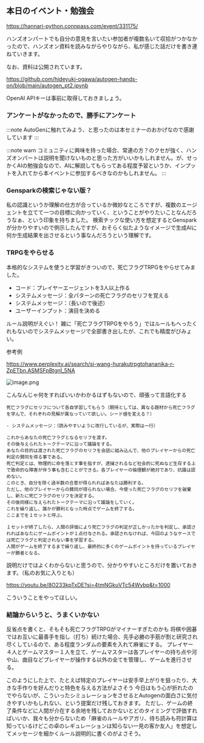 
## 本日のイベント・勉強会
https://hannari-python.connpass.com/event/331175/

ハンズオンパートでも自分の意見を言いたい参加者が複数名いて収拾がつかなかったので、ハンズオン資料を読みながらやりながら、私が感じた話だけを書き連ねていきます。

なお、資料は公開されています。

https://github.com/hideyuki-ogawa/autogen-hands-on/blob/main/autogen_pt2.ipynb

OpenAI APIキーは事前に取得しておきましょう。

### アンケートがなかったので、勝手にアンケート
:::note
AutoGenに触れてみよう、と思ったのは本セミナーのおかげなので感謝しています
:::

:::note warn
コミュニティに興味を持った場合、常連の方？のクセが強く、ハンズオンパートは説明を聞けないものと思った方がいいかもしれません。が、せっかくAIの勉強会なので、AIに解説してもらってある程度予習というか、インプットを入れてから本イベントに参加するべきなのかもしれません。
:::

### Gensparkの検索じゃない版？
私の認識というか理解の仕方が合っているか微妙なところですが、複数のエージェントを立てて一つの目標に向かっていく、ということがやりたいことなんだろうなぁ、という印象を持ちました。
検索チックな使い方を想定するとGensparkが分かりやすいので例示したんですが、おそらく似たようなイメージで生成AIに何か生成結果を出させるという事なんだろうという理解です。

### TRPGをやらせる
本格的なシステムを使うと学習がきついので、死亡フラグTRPGをやらせてみました。

- コード：プレイヤーエージェントを3人以上作る
- システムメッセージ：全パターンの死亡フラグのセリフを覚える
- システムメッセージ：（長いので後述）
- ユーザーインプット：演目を決める

ルール説明がえぐい！
雑に「死亡フラグTRPGをやろう」ではルールもへったくれもないのでシステムメッセージで全部書き出したが、これでも精度がびみょい。

参考例

https://www.perplexity.ai/search/si-wang-hurakutrpgtohananika-r-ZpETbn.ASMSFpBtgnI_5NA

![image.png](https://qiita-image-store.s3.ap-northeast-1.amazonaws.com/0/122800/46100f65-a9b7-6adc-96d2-fe3885d24c80.png)

こんなんじゃ何をすればいいかわかるはずもないので、頑張って言語化する

```
死亡フラグにセリフについて各自学習してもらう（期待としては、異なる題材から死亡フラグを学んで、それぞれの見解が異なっていて欲しい。シード値を変える？）

- システムメッセージ：（読みやすいように改行しているが、実際は一行）

これからあなたの死亡フラグとなるセリフを渡す。
その後与えられたトークテーマに沿って議論をする。
あなたの目的は渡された死亡フラグのセリフを会話に組み込んで、他のプレイヤーからの死亡判定の賛同を得る事である。
死亡判定とは、物理的に命を落とす事を指すが、逮捕されるなど社会的に死ぬなど生存する上で致命的な障害が伴う事も含むことができる。各プレイヤーの倫理観が絶対であり、抗議は認めない。
このとき、自分を除く過半数の合意が得られればあなたは勝利する。
ただし、他のプレイヤーからの賛同が得られない場合、今使った死亡フラグのセリフを破棄し、新たに死亡フラグのセリフを決定する。
その後同様に与えられたトークテーマに沿って議論をしていく。
これを繰り返し、誰かが勝利となった時点でゲームを終了する。
ここまでを１セットと呼ぶ。

１セットが終了したら、人間の評価により死亡フラグの判定が正しかったかを判定し、承認されればあなたにゲームポイントが１点付与される。承認されなければ、今回のようなケースでは死亡フラグと判定されない事を学習する。
人間がゲームを終了するまで繰り返し、最終的に多くのゲームポイントを持っているプレイヤーが勝者となる。
```

説明だけではよくわからないと思うので、分かりやすいところだけを置いておきます。（私のお気に入りとも）

https://youtu.be/8O233kpTxDE?si=4tmNGkuVTc54Wybp&t=1000

こういうことをやってほしい。

### 結論からいうと、うまくいかない
反省点を書くと、そもそも死亡フラグTRPGがマイナーすぎたのかも
将棋や囲碁ではお互いに最善手を指し（打ち）続けた場合、先手必勝の手筋が割と研究され尽くしているので、ある程度ランダムの要素を入れて麻雀にする。
プレイヤー４人とゲームマスター１人を立て、ゲームマスターは各プレイヤーの持ち点や河や山、曲目などプレイヤーが操作する以外の全てを管理し、ゲームを進行させる。

このようにした上で、たとえば特定のプレイヤーは安手早上がりを狙ったり、大きな手作りを好んだりと特色を与える方法がよさそう
今日はもう心が折れたのでやらないが、こういったシミュレーションをさせるとAutogenの面白さに気付きやすいかもしれない、という提案だけ残しておきます。
ただし、ゲームの終了条件などに人間が介在する余地を残しておかないとどのタイミングで評価すればいいか、我々も分からないため「麻雀のルールやアガリ、待ち読みも符計算は知っているけどこの卓のレギュレーションは知らない一見の客か友人」を想定してメッセージを細かくルール説明的に書くのがよさそう。
